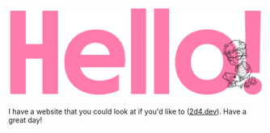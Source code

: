 ## ![Hello!](https://raw.githubusercontent.com/jda0/jda0/master/hello.png)

I have a website that you could look at if you'd like to ([2d4.dev](//2d4.dev)). Have a great day!
